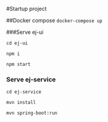 #Startup project

##Docker compose
`docker-compose up`

###Serve ej-ui

`cd ej-ui`

`npm i`

`npm start`

### Serve ej-service
`cd ej-service`
 
`mvn install`
 
`mvn spring-boot:run`

